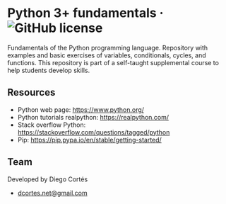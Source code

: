 # Python 3+ fundamentals &middot; ![GitHub license](https://img.shields.io/badge/license-MIT-blue.svg)

Fundamentals of the Python programming language. Repository with examples and basic exercises of variables, conditionals, cycles, and functions. This repository is part of a self-taught supplemental course to help students develop skills.

## Resources

- Python web page: https://www.python.org/
- Python tutorials realpython: https://realpython.com/
- Stack overflow Python: https://stackoverflow.com/questions/tagged/python
- Pip: https://pip.pypa.io/en/stable/getting-started/

## Team

Developed by Diego Cortés

- dcortes.net@gmail.com
